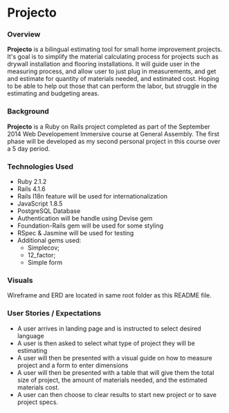 Projecto
===========

### Overview

**Projecto** is a bilingual estimating tool for small home improvement projects. It's goal is to simplify the material calculating process for projects such as drywall installation and flooring installations. It will guide user in the measuring process, and allow user to just plug in measurements, and get and estimate for quantity of materials needed, and estimated cost. Hoping to be able to help out those that can perform the labor, but struggle in the estimating and budgeting areas. 


### Background 
**Projecto** is a Ruby on Rails project completed as part of the September 2014 Web Developement Immersive course at General Assembly. The first phase will be developed as my second personal project in this course over a 5 day period. 

### Technologies Used
* Ruby 2.1.2
* Rails 4.1.6
* Rails I18n feature will be used for internationalization
* JavaScript 1.8.5
* PostgreSQL Database
* Authentication will be handle using Devise gem
* Foundation-Rails gem will be used for some styling
* RSpec & Jasmine will be used for testing
* Additional gems used:
    * Simplecov;
    * 12_factor;
    * Simple form

### Visuals 
Wireframe and ERD are located in same root folder as this README file. 


### User Stories / Expectations

* A user arrives in landing page and is instructed to select desired language
* A user is then asked to select what type of project they will be estimating
* A user will then be presented with a visual guide on how to measure project and a form to enter dimensions
* A user will then be presented with a table that will give them the total size of project, the amount of materials needed, and the estimated materials cost.
* A user can then choose to clear results to start new project or to save project specs. 